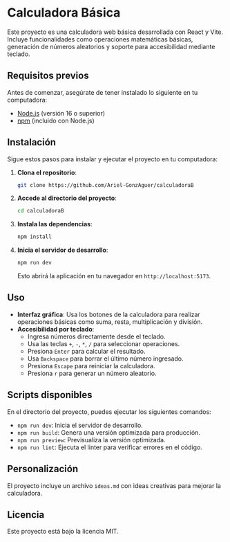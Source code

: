 # Calculadora Básica

Este proyecto es una calculadora web básica desarrollada con React y Vite. Incluye funcionalidades como operaciones matemáticas básicas, generación de números aleatorios y soporte para accesibilidad mediante teclado.

## Requisitos previos

Antes de comenzar, asegúrate de tener instalado lo siguiente en tu computadora:

- [Node.js](https://nodejs.org/) (versión 16 o superior)
- [npm](https://www.npmjs.com/) (incluido con Node.js)

## Instalación

Sigue estos pasos para instalar y ejecutar el proyecto en tu computadora:

1. **Clona el repositorio**:
   ```bash
   git clone https://github.com/Ariel-GonzAguer/calculadoraB
   ```

2. **Accede al directorio del proyecto**:
   ```bash
   cd calculadoraB
   ```

3. **Instala las dependencias**:
   ```bash
   npm install
   ```

4. **Inicia el servidor de desarrollo**:
   ```bash
   npm run dev
   ```

   Esto abrirá la aplicación en tu navegador en `http://localhost:5173`.

## Uso

- **Interfaz gráfica**: Usa los botones de la calculadora para realizar operaciones básicas como suma, resta, multiplicación y división.
- **Accesibilidad por teclado**:
  - Ingresa números directamente desde el teclado.
  - Usa las teclas `+`, `-`, `*`, `/` para seleccionar operaciones.
  - Presiona `Enter` para calcular el resultado.
  - Usa `Backspace` para borrar el último número ingresado.
  - Presiona `Escape` para reiniciar la calculadora.
  - Presiona `r` para generar un número aleatorio.

## Scripts disponibles

En el directorio del proyecto, puedes ejecutar los siguientes comandos:

- `npm run dev`: Inicia el servidor de desarrollo.
- `npm run build`: Genera una versión optimizada para producción.
- `npm run preview`: Previsualiza la versión optimizada.
- `npm run lint`: Ejecuta el linter para verificar errores en el código.

## Personalización

El proyecto incluye un archivo `ideas.md` con ideas creativas para mejorar la calculadora.

## Licencia

Este proyecto está bajo la licencia MIT.